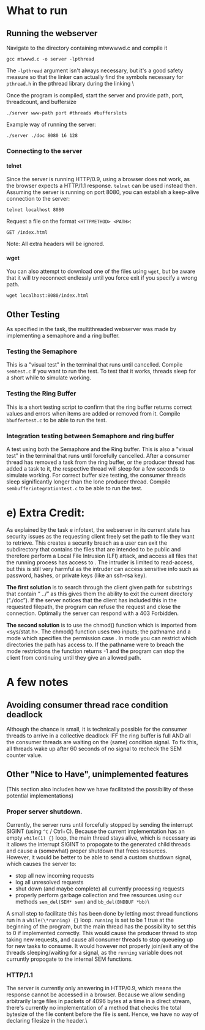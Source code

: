 # What to run

## Running the webserver
Navigate to the directory containing mtwwwwd.c and compile it
```
gcc mtwwwd.c -o server -lpthread
```
The `-lpthread` argument isn't always necessary, but it's a good safety measure so that the linker can actually find the symbols necessary for `pthread.h` in the pthread library during the linking \

Once the program is compiled, start the server and provide path, port, threadcount, and buffersize
```
./server www-path port #threads #bufferslots
```
Example way of running the server:
```
./server ./doc 8080 16 128
```

### Connecting to the server

#### telnet
Since the server is running HTTP/0.9, using a browser does not work, as the browser expects a HTTP/1.1 response.
`telnet` can be used instead then.
Assuming the server is running on port 8080, you can establish a keep-alive connection to the server:
```
telnet localhost 8080
``` 
Request a file on the format `<HTTPMETHOD> <PATH>`:
```
GET /index.html
```
Note: All extra headers will be ignored.
#### wget
You can also attempt to download one of the files using `wget`, but be aware that it will try reconnect endlessly until you force exit if you specify a wrong path.
```
wget localhost:8080/index.html
```

## Other Testing
As specified in the task, the multithreaded webserver was made by implementing a semaphore and a ring buffer.

### Testing the Semaphore
This is a "visual test" in the terminal that runs until cancelled. Compile `semtest.c` if you want to run the test. To test that it works, threads sleep for a short while to simulate working.

### Testing the Ring Buffer
This is a short testing script to confirm that the ring buffer returns correct values and errors when items are added or removed from it. Compile `bbuffertest.c` to be able to run the test.

### Integration testing between Semaphore and ring buffer
A test using both the Semaphore and the Ring buffer. This is also a "visual test" in the terminal that runs until forcefully cancelled. After a consumer thread has removed a task from the ring buffer, or the producer thread has added a task to it, the respective thread will sleep for a few seconds to simulate working. For correct buffer size testing, the consumer threads sleep significantly longer than the lone producer thread. Compile `sembufferintegrationtest.c` to be able to run the test.



# e) Extra Credit:
As explained by the task e infotext, the webserver in its current state has security issues as the requesting client freely set the path to file they want to retrieve. This creates a security breach as a user can exit the subdirectory that contains
the files that are intended to be public and therefore perform a Local File Intrusion (LFI) attack, and access all files that the running process has access to . The intruder is limited to read-access, but this is still very harmful as the intruder can access sensitive info such as password, hashes, or private keys (like an ssh-rsa key).

**The first solution** is to search through the client given path for substrings that contain “ ../” as this
gives them the ability to exit the current directory (“./doc”). If the server notices that the client has included this in the requested filepath, the program can refuse the request and close the connection. Optimally the server can respond with a 403 Forbidden.

**The second solution** is to use the chmod() function which is imported from <sys/stat.h>. The chmod()
function uses two inputs; the pathname and a mode which specifies the permission case . In mode you
can restrict which directories the path has access to. If the pathname were to breach the
mode restrictions the function returns -1 and the program can stop the client from continuing until they
give an allowed path.

# A few notes

## Avoiding consumer thread race condition deadlock
Although the chance is small, it is technically possible for the consumer threads to arrive in a collective deadlock IFF the ring buffer is full AND all the consumer threads are waiting on the (same) condition signal.
To fix this, all threads wake up after 60 seconds of no signal to recheck the SEM counter value.

## Other "Nice to Have", unimplemented features
(This section also includes how we have facilitated the possibility of these potential implementations)

### Proper server shutdown.
Currently, the server runs until forcefully stopped by sending the interrupt SIGINT (using `^C` / Ctrl+C). Because the current implementation has an empty `while(1) {}` loop, the main thread stays alive, which is necessary as it allows the interrupt SIGINT to propogate to the generated child threads and cause a (somewhat) proper shutdown that frees resources. \
However, it would be better to be able to send a custom shutdown signal, which causes the server to:
- stop all new incoming requests
- log all unresolved requests
- shut down (and maybe complete) all currently processing requests
- properly perform garbage collection and free resources using our methods `sem_del(SEM* sem)` and `bb_del(BNDBUF *bb)`\

A small step to facilitate this has been done by letting most thread functions run in a `while(\*running) {}` loop. `running` is set to be 1 true at the beginning of the program, but the main thread has the possibility to set this to 0 if implemented correctly. This would cause the producer thread to stop taking new requests, and cause all consumer threads to stop queueing up for new tasks to consume. It would however not properly join/exit any of the threads sleeping/waiting for a signal, as the `running` variable does not curruntly propogate to the internal SEM functions.

### HTTP/1.1
The server is currently only answering in HTTP/0.9, which means the response cannot be accessed in a browser. Because we allow sending arbitrarily large files in packets of 4096 bytes at a time in a direct stream, there's currently no implementation of a method that checks the total bytesize of the file content before the file is sent. Hence, we have no way of declaring filesize in the header.\
